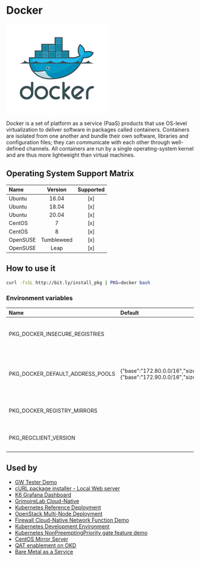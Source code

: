 # Docker

![Logo](../../docs/img/docker.png)

Docker is a set of platform as a service (PaaS) products that use
OS-level virtualization to deliver software in packages called
containers. Containers are isolated from one another and bundle their
own software, libraries and configuration files; they can communicate
with each other through well-defined channels. All containers are run
by a single operating-system kernel and are thus more lightweight than
virtual machines.

## Operating System Support Matrix

| Name       | Version    | Supported |
|:-----------|:----------:|:---------:|
| Ubuntu     | 16.04      | [x]       |
| Ubuntu     | 18.04      | [x]       |
| Ubuntu     | 20.04      | [x]       |
| CentOS     | 7          | [x]       |
| CentOS     | 8          | [x]       |
| OpenSUSE   | Tumbleweed | [x]       |
| OpenSUSE   | Leap       | [x]       |

## How to use it

```bash
curl -fsSL http://bit.ly/install_pkg | PKG=docker bash
```
### Environment variables

| Name                             | Default                                                               | Description                                                                         |
|:---------------------------------|:----------------------------------------------------------------------|:------------------------------------------------------------------------------------|
| PKG_DOCKER_INSECURE_REGISTRIES   |                                                                       | Determines the insecure registries to configure                                     |
| PKG_DOCKER_DEFAULT_ADDRESS_POOLS | {"base":"172.80.0.0/16","size":24},{"base":"172.90.0.0/16","size":24} | Defines the subnet network that Docker will pick to local scope networks            |
| PKG_DOCKER_REGISTRY_MIRRORS      |                                                                       | Defines a list of Docker registries                                                 |
| PKG_REGCLIENT_VERSION            |                                                                       | Specificies the [regclient](https://github.com/regclient/regclient) version         |

## Used by

- [GW Tester Demo](https://github.com/electrocucaracha/gw-tester)
- [cURL package installer - Local Web server](https://github.com/electrocucaracha/pkg-mgr)
- [K6 Grafana Dashboard](https://github.com/electrocucaracha/k6board)
- [GrimoireLab Cloud-Native](https://github.com/electrocucaracha/grimoirelab)
- [Kubernetes Reference Deployment](https://github.com/electrocucaracha/krd)
- [OpenStack Multi-Node Deployment](https://github.com/electrocucaracha/openstack-multinode)
- [Firewall Cloud-Native Network Function Demo](https://github.com/electrocucaracha/cFW-demo)
- [Kubernetes Development Environment](https://github.com/electrocucaracha/kubernetes-dev)
- [Kubernetes NonPreemptingPriority gate feature demo](https://github.com/electrocucaracha/k8s-NonPreemptingPriority-demo)
- [CentOS Mirror Server](https://github.com/electrocucaracha/centos-mirror)
- [QAT enablement on OKD](https://github.com/electrocucaracha/okd)
- [Bare Metal as a Service](https://github.com/electrocucaracha/bmaas)
